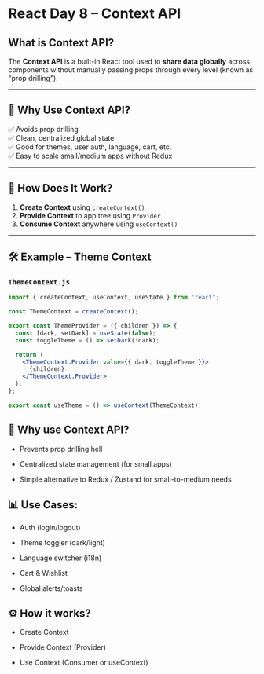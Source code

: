 # React Day 8 – Context API

## What is Context API?

The **Context API** is a built-in React tool used to **share data globally** across components without manually passing props through every level (known as "prop drilling").

---

## 🚀 Why Use Context API?

✅ Avoids prop drilling  
✅ Clean, centralized global state  
✅ Good for themes, user auth, language, cart, etc.  
✅ Easy to scale small/medium apps without Redux

---

## 🧠 How Does It Work?

1. **Create Context** using `createContext()`
2. **Provide Context** to app tree using `Provider`
3. **Consume Context** anywhere using `useContext()`

---

## 🛠 Example – Theme Context

### `ThemeContext.js`

```jsx
import { createContext, useContext, useState } from "react";

const ThemeContext = createContext();

export const ThemeProvider = ({ children }) => {
  const [dark, setDark] = useState(false);
  const toggleTheme = () => setDark(!dark);

  return (
    <ThemeContext.Provider value={{ dark, toggleTheme }}>
      {children}
    </ThemeContext.Provider>
  );
};

export const useTheme = () => useContext(ThemeContext);
```

## 🧠 Why use Context API?

- Prevents prop drilling hell

- Centralized state management (for small apps)

- Simple alternative to Redux / Zustand for small-to-medium needs

## 📊 Use Cases:

- Auth (login/logout)

- Theme toggler (dark/light)

- Language switcher (i18n)

- Cart & Wishlist

- Global alerts/toasts

## ⚙️ How it works?

- Create Context

- Provide Context (Provider)

- Use Context (Consumer or useContext)
